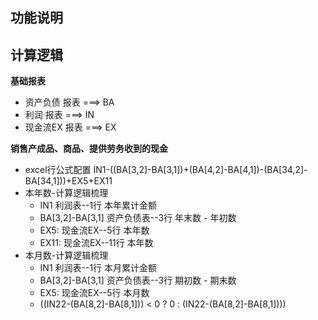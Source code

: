 ## 功能说明

## 计算逻辑

**基础报表**
- 资产负债   报表 ===> BA
- 利润      报表 ===> IN
- 现金流EX  报表 ===> EX

**销售产成品、商品、提供劳务收到的现金**	
- excel行公式配置 IN1-((BA[3,2]-BA[3,1])+(BA[4,2]-BA[4,1])-(BA[34,2]-BA[34,1]))+EX5+EX11
- 本年数-计算逻辑梳理
    - IN1               利润表--1行     本年累计金额
    - BA[3,2]-BA[3,1]   资产负债表--3行  年末数 - 年初数     
    - EX5:              现金流EX--5行   本年数
    - EX11:             现金流EX--11行  本年数
- 本月数-计算逻辑梳理
    - IN1               利润表--1行     本月累计金额
    - BA[3,2]-BA[3,1]   资产负债表--3行  期初数 - 期末数         
    - EX5:              现金流EX--5行   本月数
    - ((IN22-(BA[8,2]-BA[8,1])) < 0 ? 0 : (IN22-(BA[8,2]-BA[8,1])))    


